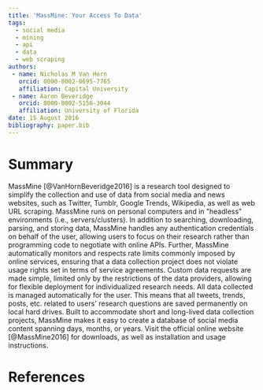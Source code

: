 ```yaml
---
title: 'MassMine: Your Access To Data'
tags:
  - social media
  - mining
  - api
  - data
  - web scraping
authors:
 - name: Nicholas M Van Horn
   orcid: 0000-0002-0695-7765
   affiliation: Capital University
 - name: Aaron Beveridge
   orcid: 0000-0002-5156-3044
   affiliation: University of Florida
date: 15 August 2016
bibliography: paper.bib
---
```


# Summary

MassMine [@VanHornBeveridge2016] is a research tool designed to simplify the collection and use of data from social media and news websites, such as Twitter, Tumblr, Google Trends, Wikipedia, as well as web URL scraping. MassMine runs on personal computers and in "headless" environments (i.e., servers/clusters). In addition to searching, downloading, parsing, and storing data, MassMine handles any authentication credentials on behalf of the user, allowing users to focus on their research rather than programming code to negotiate with online APIs. Further, MassMine automatically monitors and respects rate limits commonly imposed by online services, ensuring that a data collection project does not violate usage rights set in terms of service agreements. Custom data requests are made simple, limited only by the restrictions of the data providers, allowing for flexible deployment for individualized research needs. All data collected is managed automatically for the user. This means that all tweets, trends, posts, etc. related to users' research questions are saved permanently on local hard drives. Built to accommodate short and long-lived data collection projects, MassMine makes it easy to create a database of social media content spanning days, months, or years. Visit the official online website [@MassMine2016] for downloads, as well as installation and usage instructions.

# References

